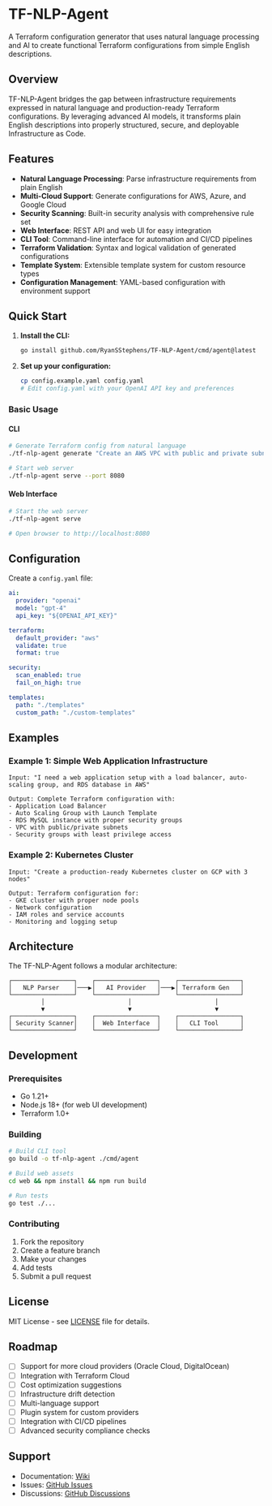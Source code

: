 # TF-NLP-Agent

A Terraform configuration generator that uses natural language processing and AI to create functional Terraform configurations from simple English descriptions.

## Overview

TF-NLP-Agent bridges the gap between infrastructure requirements expressed in natural language and production-ready Terraform configurations. By leveraging advanced AI models, it transforms plain English descriptions into properly structured, secure, and deployable Infrastructure as Code.

## Features

- **Natural Language Processing**: Parse infrastructure requirements from plain English
- **Multi-Cloud Support**: Generate configurations for AWS, Azure, and Google Cloud
- **Security Scanning**: Built-in security analysis with comprehensive rule set
- **Web Interface**: REST API and web UI for easy integration
- **CLI Tool**: Command-line interface for automation and CI/CD pipelines
- **Terraform Validation**: Syntax and logical validation of generated configurations
- **Template System**: Extensible template system for custom resource types
- **Configuration Management**: YAML-based configuration with environment support

## Quick Start

1. **Install the CLI:**
   ```bash
   go install github.com/RyanSStephens/TF-NLP-Agent/cmd/agent@latest
   ```

2. **Set up your configuration:**
   ```bash
   cp config.example.yaml config.yaml
   # Edit config.yaml with your OpenAI API key and preferences
   ```

### Basic Usage

#### CLI
```bash
# Generate Terraform config from natural language
./tf-nlp-agent generate "Create an AWS VPC with public and private subnets"

# Start web server
./tf-nlp-agent serve --port 8080
```

#### Web Interface
```bash
# Start the web server
./tf-nlp-agent serve

# Open browser to http://localhost:8080
```

## Configuration

Create a `config.yaml` file:

```yaml
ai:
  provider: "openai"
  model: "gpt-4"
  api_key: "${OPENAI_API_KEY}"

terraform:
  default_provider: "aws"
  validate: true
  format: true

security:
  scan_enabled: true
  fail_on_high: true

templates:
  path: "./templates"
  custom_path: "./custom-templates"
```

## Examples

### Example 1: Simple Web Application Infrastructure
```
Input: "I need a web application setup with a load balancer, auto-scaling group, and RDS database in AWS"

Output: Complete Terraform configuration with:
- Application Load Balancer
- Auto Scaling Group with Launch Template
- RDS MySQL instance with proper security groups
- VPC with public/private subnets
- Security groups with least privilege access
```

### Example 2: Kubernetes Cluster
```
Input: "Create a production-ready Kubernetes cluster on GCP with 3 nodes"

Output: Terraform configuration for:
- GKE cluster with proper node pools
- Network configuration
- IAM roles and service accounts
- Monitoring and logging setup
```

## Architecture

The TF-NLP-Agent follows a modular architecture:

```
┌─────────────────┐    ┌─────────────────┐    ┌─────────────────┐
│   NLP Parser    │───▶│   AI Provider   │───▶│ Terraform Gen   │
└─────────────────┘    └─────────────────┘    └─────────────────┘
         │                       │                       │
         ▼                       ▼                       ▼
┌─────────────────┐    ┌─────────────────┐    ┌─────────────────┐
│ Security Scanner│    │  Web Interface  │    │   CLI Tool      │
└─────────────────┘    └─────────────────┘    └─────────────────┘
```

## Development

### Prerequisites
- Go 1.21+
- Node.js 18+ (for web UI development)
- Terraform 1.0+

### Building
```bash
# Build CLI tool
go build -o tf-nlp-agent ./cmd/agent

# Build web assets
cd web && npm install && npm run build

# Run tests
go test ./...
```

### Contributing
1. Fork the repository
2. Create a feature branch
3. Make your changes
4. Add tests
5. Submit a pull request

## License

MIT License - see [LICENSE](LICENSE) file for details.

## Roadmap

- [ ] Support for more cloud providers (Oracle Cloud, DigitalOcean)
- [ ] Integration with Terraform Cloud
- [ ] Cost optimization suggestions
- [ ] Infrastructure drift detection
- [ ] Multi-language support
- [ ] Plugin system for custom providers
- [ ] Integration with CI/CD pipelines
- [ ] Advanced security compliance checks

## Support

- Documentation: [Wiki](https://github.com/RyanSStephens/TF-NLP-Agent/wiki)
- Issues: [GitHub Issues](https://github.com/RyanSStephens/TF-NLP-Agent/issues)
- Discussions: [GitHub Discussions](https://github.com/RyanSStephens/TF-NLP-Agent/discussions) 